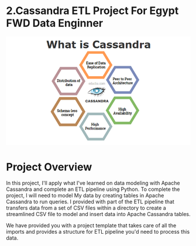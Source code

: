 # 2.Cassandra ETL Project For Egypt FWD Data Enginner
![What's Cassandra?](what-is-Cassandra.png)
# Project Overview
In this project, I'll apply what I've learned on data modeling with Apache Cassandra and complete an ETL pipeline using Python. To complete the project, I will need to model My data by creating tables in Apache Cassandra to run queries. I provided with part of the ETL pipeline that transfers data from a set of CSV files within a directory to create a streamlined CSV file to model and insert data into Apache Cassandra tables.

We have provided you with a project template that takes care of all the imports and provides a structure for ETL pipeline you'd need to process this data.


